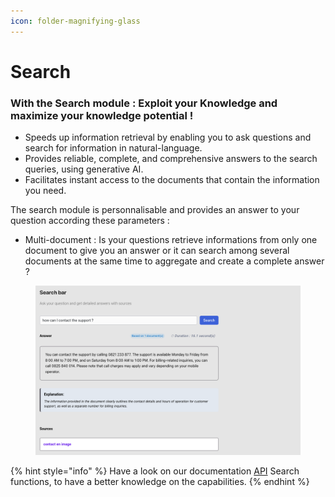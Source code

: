 ```yaml
---
icon: folder-magnifying-glass
---
```


# Search

### With the Search module : Exploit your Knowledge and maximize your knowledge potential !

* Speeds up information retrieval by enabling you to ask questions and search for information in natural-language.
* Provides reliable, complete, and comprehensive answers to the search queries, using generative AI.
* Facilitates instant access to the documents that contain the information you need.

The search module is personnalisable and provides an answer to your question according these parameters :&#x20;

* Multi-document : Is your questions retrieve informations from only one document to give you an answer or it can search among several documents at the same time to aggregate and create a complete answer ?

<figure><img src="../../.gitbook/assets/image (11).png" alt=""><figcaption></figcaption></figure>

{% hint style="info" %}
Have a look on our documentation [API](../../api/api-presentation/#search-for-search-module-functions) Search functions, to have a better knowledge on the capabilities.&#x20;
{% endhint %}

